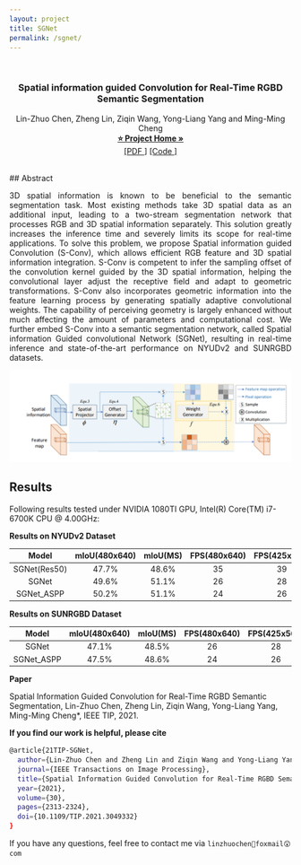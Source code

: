 ```yaml
---
layout: project
title: SGNet
permalink: /sgnet/
---
```

<p align="center">
<br />
  <h3 align="center">Spatial information guided Convolution for Real-Time 
  RGBD Semantic Segmentation</h3>
  <p align="center">
    Lin-Zhuo Chen, Zheng Lin, Ziqin Wang, Yong-Liang Yang and Ming-Ming Cheng
    <br />
    <a href="https://mmcheng.net/sgnet/"><strong>⭐ Project Home »</strong></a>
    <br />
    <a href="https://arxiv.org/pdf/2004.04534.pdf" target="_black">[PDF <i class="fas fa-book"></i>]</a>
    <a href="https://github.com/LinZhuoChen/SGNet" target="_black">[Code <i class="fab fa-github"></i>]</a>
    <br />
    <br /> 
  </p>
</p>
## Abstract
<body>
    <p style="text-align:justify; text-justify:inter-ideograph">
        3D spatial information is known to be beneficial to the semantic segmentation task. Most existing methods take 3D spatial data as an additional input, leading to a two-stream segmentation network that processes RGB and 3D spatial information separately. This solution greatly increases the inference time and severely limits its scope for real-time applications. To solve this problem, we propose Spatial information guided Convolution (S-Conv), which allows efficient RGB feature and 3D spatial information integration. S-Conv is competent to infer the sampling offset of the convolution kernel guided by the 3D spatial information, helping the convolutional layer adjust the receptive field and adapt to geometric transformations. S-Conv also incorporates geometric information into the feature learning process by generating spatially adaptive convolutional weights. The capability of perceiving geometry is largely enhanced without much affecting the amount of parameters and computational cost. We further embed S-Conv into a semantic segmentation network, called Spatial information Guided convolutional Network (SGNet), resulting in real-time inference and state-of-the-art performance on NYUDv2 and SUNRGBD datasets.
</p>
</body>

<span><div style="text-align: center;">
![Architecture of S-Conv](/images/s_conv2.png)
</div></span>

## Results
Following results tested under NVIDIA 1080TI GPU, Intel(R) Core(TM) i7-6700K CPU @ 4.00GHz:

**Results on NYUDv2 Dataset**

|    Model     | mIoU(480x640) | mIoU(MS) | FPS(480x640) | FPS(425x560) |
| :----------: | :-----------: | :------: | :----------: | :----------: |
| SGNet(Res50) |     47.7%     |  48.6%   |      35      |      39      |
|    SGNet     |     49.6%     |  51.1%   |      26      |      28      |
|  SGNet_ASPP  |     50.2%     |  51.1%   |      24      |      26      |

**Results on SUNRGBD Dataset**

|   Model    | mIoU(480x640) | mIoU(MS) | FPS(480x640) | FPS(425x560) |
| :--------: | :-----------: | :------: | :----------: | :----------: |
|   SGNet    |     47.1%     |  48.5%   |      26      |      28      |
| SGNet_ASPP |     47.5%     |  48.6%   |      24      |      26      |

**Paper**

Spatial Information Guided Convolution for Real-Time RGBD Semantic Segmentation, Lin-Zhuo Chen, Zheng Lin, Ziqin Wang, Yong-Liang Yang, Ming-Ming Cheng*, IEEE TIP, 2021. 

**If you find our work is helpful, please cite**
```bash
@article{21TIP-SGNet,   
  author={Lin-Zhuo Chen and Zheng Lin and Ziqin Wang and Yong-Liang Yang and Ming-Ming Cheng},   
  journal={IEEE Transactions on Image Processing},    
  title={Spatial Information Guided Convolution for Real-Time RGBD Semantic Segmentation}, 
  year={2021},   
  volume={30},
  pages={2313-2324},  
  doi={10.1109/TIP.2021.3049332} 
}
```

If you have any questions, feel free to contact me via `linzhuochen🥳foxmail😲com`